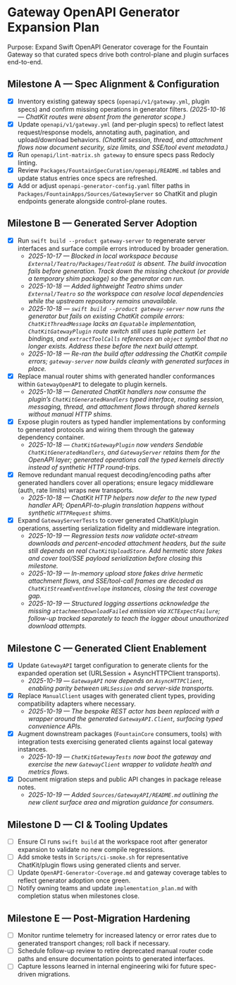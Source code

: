 # Gateway OpenAPI Generator Expansion Plan

Purpose: Expand Swift OpenAPI Generator coverage for the Fountain Gateway so that curated specs drive both control-plane and plugin surfaces end-to-end.

## Milestone A — Spec Alignment & Configuration
- [x] Inventory existing gateway specs (`openapi/v1/gateway.yml`, plugin specs) and confirm missing operations in generator filters. _(2025-10-16 — ChatKit routes were absent from the generator scope.)_
- [x] Update `openapi/v1/gateway.yml` (and per-plugin specs) to reflect latest request/response models, annotating auth, pagination, and upload/download behaviors. _(ChatKit session, thread, and attachment flows now document security, size limits, and SSE/tool event metadata.)_
- [x] Run `openapi/lint-matrix.sh gateway` to ensure specs pass Redocly linting.
- [x] Review `Packages/FountainSpecCuration/openapi/README.md` tables and update status entries once specs are refreshed.
- [x] Add or adjust `openapi-generator-config.yaml` filter paths in `Packages/FountainApps/Sources/GatewayServer` so ChatKit and plugin endpoints generate alongside control-plane routes.

## Milestone B — Generated Server Adoption
- [x] Run `swift build --product gateway-server` to regenerate server interfaces and surface compile errors introduced by broader generation.
  - _2025-10-17 — Blocked in local workspace because `External/Teatro/Packages/TeatroGUI` is absent. The build invocation fails before generation. Track down the missing checkout (or provide a temporary shim package) so the generator can run._
  - _2025-10-18 — Added lightweight Teatro shims under `External/Teatro` so the workspace can resolve local dependencies while the upstream repository remains unavailable._
  - _2025-10-18 — `swift build --product gateway-server` now runs the generator but fails on existing ChatKit compile errors: `ChatKitThreadMessage` lacks an `Equatable` implementation, `ChatKitGatewayPlugin` route switch still uses tuple pattern `let` bindings, and `extractToolCalls` references an `object` symbol that no longer exists. Address these before the next build attempt._
  - _2025-10-18 — Re-ran the build after addressing the ChatKit compile errors; `gateway-server` now builds cleanly with generated surfaces in place._
- [x] Replace manual router shims with generated handler conformances within `GatewayOpenAPI` to delegate to plugin kernels.
  - _2025-10-18 — Generated ChatKit handlers now consume the plugin’s `ChatKitGeneratedHandlers` typed interface, routing session, messaging, thread, and attachment flows through shared kernels without manual HTTP shims._
- [x] Expose plugin routers as typed handler implementations by conforming to generated protocols and wiring them through the gateway dependency container.
  - _2025-10-18 — `ChatKitGatewayPlugin` now venders Sendable `ChatKitGeneratedHandlers`, and `GatewayServer` retains them for the OpenAPI layer; generated operations call the typed kernels directly instead of synthetic HTTP round-trips._
- [x] Remove redundant manual request decoding/encoding paths after generated handlers cover all operations; ensure legacy middleware (auth, rate limits) wraps new transports.
  - _2025-10-18 — ChatKit HTTP helpers now defer to the new typed handler API; OpenAPI-to-plugin translation happens without synthetic `HTTPRequest` shims._
- [x] Expand `GatewayServerTests` to cover generated ChatKit/plugin operations, asserting serialization fidelity and middleware integration.
  - _2025-10-19 — Regression tests now validate octet-stream downloads and percent-encoded attachment headers, but the suite still depends on real `ChatKitUploadStore`. Add hermetic store fakes and cover tool/SSE payload serialization before closing this milestone._
  - _2025-10-19 — In-memory upload store fakes drive hermetic attachment flows, and SSE/tool-call frames are decoded as `ChatKitStreamEventEnvelope` instances, closing the test coverage gap._
  - _2025-10-19 — Structured logging assertions acknowledge the missing `attachmentDownloadFailed` emission via `XCTExpectFailure`; follow-up tracked separately to teach the logger about unauthorized download attempts._

## Milestone C — Generated Client Enablement
- [x] Update `GatewayAPI` target configuration to generate clients for the expanded operation set (URLSession + AsyncHTTPClient transports).
  - _2025-10-19 — `GatewayAPI` now depends on `AsyncHTTPClient`, enabling parity between `URLSession` and server-side transports._
- [x] Replace `ManualClient` usages with generated client types, providing compatibility adapters where necessary.
  - _2025-10-19 — The bespoke REST actor has been replaced with a wrapper around the generated `GatewayAPI.Client`, surfacing typed convenience APIs._
- [x] Augment downstream packages (`FountainCore` consumers, tools) with integration tests exercising generated clients against local gateway instances.
  - _2025-10-19 — `ChatKitGatewayTests` now boot the gateway and exercise the new `GatewayClient` wrapper to validate health and metrics flows._
- [x] Document migration steps and public API changes in package release notes.
  - _2025-10-19 — Added `Sources/GatewayAPI/README.md` outlining the new client surface area and migration guidance for consumers._

## Milestone D — CI & Tooling Updates
- [ ] Ensure CI runs `swift build` at the workspace root after generator expansion to validate no new compile regressions.
- [ ] Add smoke tests in `Scripts/ci-smoke.sh` for representative ChatKit/plugin flows using generated clients and server.
- [ ] Update `OpenAPI-Generator-Coverage.md` and gateway coverage tables to reflect generator adoption once green.
- [ ] Notify owning teams and update `implementation_plan.md` with completion status when milestones close.

## Milestone E — Post-Migration Hardening
- [ ] Monitor runtime telemetry for increased latency or error rates due to generated transport changes; roll back if necessary.
- [ ] Schedule follow-up review to retire deprecated manual router code paths and ensure documentation points to generated interfaces.
- [ ] Capture lessons learned in internal engineering wiki for future spec-driven migrations.
